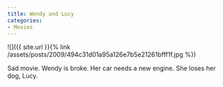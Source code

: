 ```yaml
---
title: Wendy and Lucy
categories:
- Movies
---
```


![]({{ site.url }}{% link /assets/posts/2009/494c31d01a95a126e7b5e21261bfff1f.jpg %})
  



Sad movie. Wendy is broke. Her car needs a new engine. She loses her dog, Lucy.
